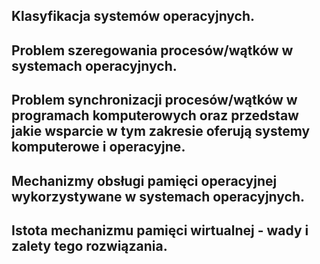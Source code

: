 ## Klasyfikacja systemów operacyjnych.
## Problem szeregowania procesów/wątków w systemach operacyjnych.
## Problem synchronizacji procesów/wątków w programach komputerowych oraz przedstaw jakie wsparcie w tym zakresie oferują systemy komputerowe i operacyjne. 
## Mechanizmy obsługi pamięci operacyjnej wykorzystywane w systemach operacyjnych.
## Istota mechanizmu pamięci wirtualnej - wady i zalety tego rozwiązania.